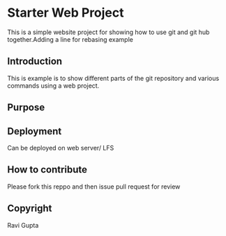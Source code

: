 # Starter Web Project
This is a simple website project for showing how to use git and git hub together.Adding a line for rebasing example

## Introduction

This is example is to show different parts of the git repository and various commands using a web project.

## Purpose

## Deployment

Can be deployed on web server/ LFS

## How to contribute
Please fork this reppo and then issue pull request for review

## Copyright
Ravi Gupta
